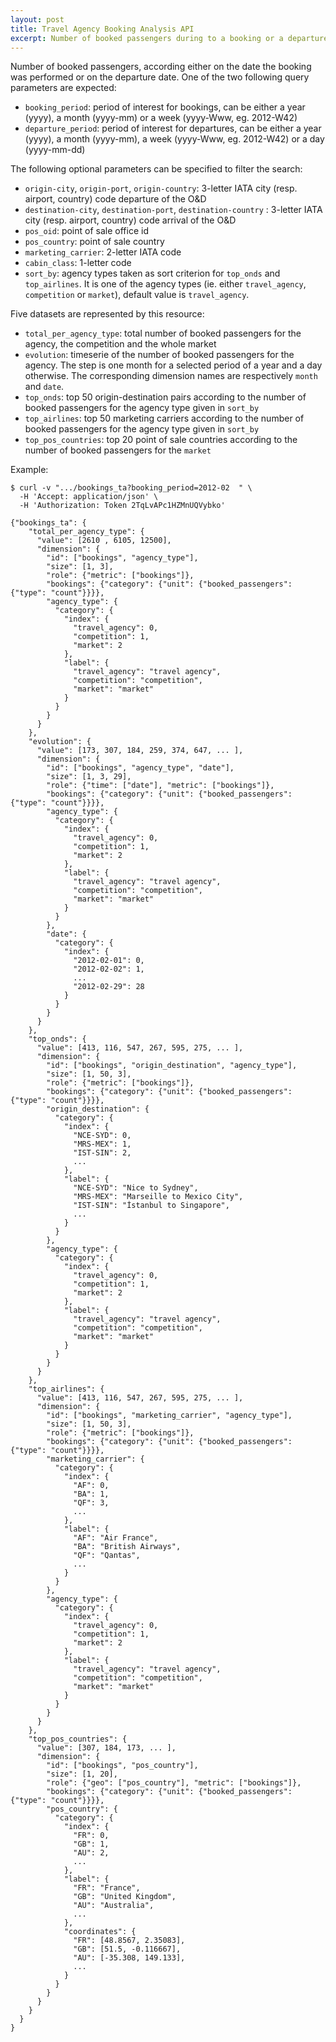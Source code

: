 ```yaml
---
layout: post
title: Travel Agency Booking Analysis API
excerpt: Number of booked passengers during to a booking or a departure period of time
---
```


Number of booked passengers, according either on the date the booking was performed or on the departure date.
One of the two following query parameters are expected:
* `booking_period`: period of interest for bookings, can be either a year (yyyy), a month (yyyy-mm) or a week (yyyy-Www, eg. 2012-W42)
* `departure_period`: period of interest for departures, can be either a year (yyyy), a month (yyyy-mm), a week (yyyy-Www, eg. 2012-W42) or a day (yyyy-mm-dd)

The following optional parameters can be specified to filter the search:
* `origin-city`, `origin-port`, `origin-country`: 3-letter IATA city (resp. airport, country) code departure of the O&D
* `destination-city`, `destination-port`, `destination-country` : 3-letter IATA city (resp. airport, country) code arrival of the O&D
* `pos_oid`: point of sale office id
* `pos_country`: point of sale country
* `marketing_carrier`: 2-letter IATA code
* `cabin_class`: 1-letter code
* `sort_by`: agency types taken as sort criterion for `top_onds` and `top_airlines`. It is one of the agency types (ie. either `travel_agency`, `competition` or `market`), default value is `travel_agency`.

Five datasets are represented by this resource:
* `total_per_agency_type`: total number of booked passengers for the agency, the competition and the whole market
* `evolution`: timeserie of the number of booked passengers for the agency. The step is one month for a selected period of a year and a day otherwise. The corresponding dimension names are respectively `month` and `date`.
* `top_onds`: top 50 origin-destination pairs according to the number of booked passengers for the agency type given in `sort_by`
* `top_airlines`: top 50 marketing carriers according to the number of booked passengers for the agency type given in `sort_by`
* `top_pos_countries`: top 20 point of sale countries according to the number of booked passengers for the `market`

Example:

    $ curl -v ".../bookings_ta?booking_period=2012-02  " \
      -H 'Accept: application/json' \
      -H 'Authorization: Token 2TqLvAPc1HZMnUQVybko'

    {"bookings_ta": {
        "total_per_agency_type": {
          "value": [2610 , 6105, 12500],
          "dimension": {
            "id": ["bookings", "agency_type"],
            "size": [1, 3],
            "role": {"metric": ["bookings"]},
            "bookings": {"category": {"unit": {"booked_passengers": {"type": "count"}}}},
            "agency_type": {
              "category": {
                "index": {
                  "travel_agency": 0,
                  "competition": 1,
                  "market": 2
                },
                "label": {
                  "travel_agency": "travel agency",
                  "competition": "competition",
                  "market": "market"
                }
              }
            }
          }
        },
        "evolution": {
          "value": [173, 307, 184, 259, 374, 647, ... ],
          "dimension": {
            "id": ["bookings", "agency_type", "date"],
            "size": [1, 3, 29],
            "role": {"time": ["date"], "metric": ["bookings"]},
            "bookings": {"category": {"unit": {"booked_passengers": {"type": "count"}}}},
            "agency_type": {
              "category": {
                "index": {
                  "travel_agency": 0,
                  "competition": 1,
                  "market": 2
                },
                "label": {
                  "travel_agency": "travel agency",
                  "competition": "competition",
                  "market": "market"
                }
              }
            },
            "date": {
              "category": {
                "index": {
                  "2012-02-01": 0,
                  "2012-02-02": 1,
                  ...
                  "2012-02-29": 28
                }
              }
            }
          }
        },
        "top_onds": {
          "value": [413, 116, 547, 267, 595, 275, ... ],
          "dimension": {
            "id": ["bookings", "origin_destination", "agency_type"],
            "size": [1, 50, 3],
            "role": {"metric": ["bookings"]},
            "bookings": {"category": {"unit": {"booked_passengers": {"type": "count"}}}},
            "origin_destination": {
              "category": {
                "index": {
                  "NCE-SYD": 0,
                  "MRS-MEX": 1,
                  "IST-SIN": 2,
                  ...
                },
                "label": {
                  "NCE-SYD": "Nice to Sydney",
                  "MRS-MEX": "Marseille to Mexico City",
                  "IST-SIN": "İstanbul to Singapore",
                  ...
                }
              }
            },
            "agency_type": {
              "category": {
                "index": {
                  "travel_agency": 0,
                  "competition": 1,
                  "market": 2
                },
                "label": {
                  "travel_agency": "travel agency",
                  "competition": "competition",
                  "market": "market"
                }
              }
            }
          }
        },
        "top_airlines": {
          "value": [413, 116, 547, 267, 595, 275, ... ],
          "dimension": {
            "id": ["bookings", "marketing_carrier", "agency_type"],
            "size": [1, 50, 3],
            "role": {"metric": ["bookings"]},
            "bookings": {"category": {"unit": {"booked_passengers": {"type": "count"}}}},
            "marketing_carrier": {
              "category": {
                "index": {
                  "AF": 0,
                  "BA": 1,
                  "QF": 3,
                  ...
                },
                "label": {
                  "AF": "Air France",
                  "BA": "British Airways",
                  "QF": "Qantas",
                  ...
                }
              }
            },
            "agency_type": {
              "category": {
                "index": {
                  "travel_agency": 0,
                  "competition": 1,
                  "market": 2
                },
                "label": {
                  "travel_agency": "travel agency",
                  "competition": "competition",
                  "market": "market"
                }
              }
            }
          }
        },
        "top_pos_countries": {
          "value": [307, 184, 173, ... ],
          "dimension": {
            "id": ["bookings", "pos_country"],
            "size": [1, 20],
            "role": {"geo": ["pos_country"], "metric": ["bookings"]},
            "bookings": {"category": {"unit": {"booked_passengers": {"type": "count"}}}},
            "pos_country": {
              "category": {
                "index": {
                  "FR": 0,
                  "GB": 1,
                  "AU": 2,
                  ...
                },
                "label": {
                  "FR": "France",
                  "GB": "United Kingdom",
                  "AU": "Australia",
                  ...
                },
                "coordinates": {
                  "FR": [48.8567, 2.35083],
                  "GB": [51.5, -0.116667],
                  "AU": [-35.308, 149.133],
                  ...
                }
              }
            }
          }
        }
      }
    }
